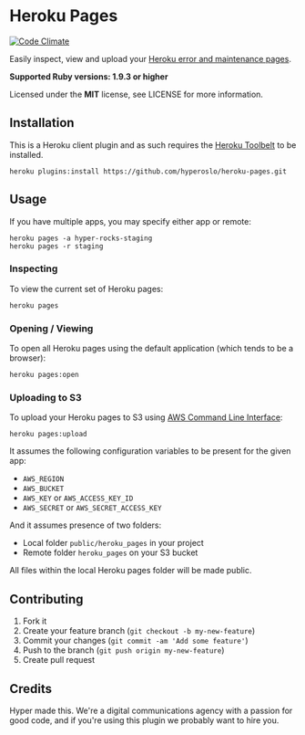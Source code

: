 # Heroku Pages

[![Code Climate](https://img.shields.io/codeclimate/github/hyperoslo/heroku-pages.svg)](https://codeclimate.com/github/hyperoslo/heroku-pages)

Easily inspect, view and upload your [Heroku error and maintenance pages](https://devcenter.heroku.com/articles/error-pages#customize-pages).

**Supported Ruby versions: 1.9.3 or higher**

Licensed under the **MIT** license, see LICENSE for more information.


## Installation

This is a Heroku client plugin and as such requires the [Heroku Toolbelt](https://toolbelt.heroku.com/) to be installed.

```shell
heroku plugins:install https://github.com/hyperoslo/heroku-pages.git
```


## Usage

If you have multiple apps, you may specify either app or remote:

```shell
heroku pages -a hyper-rocks-staging
heroku pages -r staging
```

### Inspecting

To view the current set of Heroku pages:

```shell
heroku pages
```

### Opening / Viewing

To open all Heroku pages using the default application (which tends to be a browser):

```shell
heroku pages:open
```

### Uploading to S3

To upload your Heroku pages to S3 using [AWS Command Line Interface](http://aws.amazon.com/cli):

```shell
heroku pages:upload
```

It assumes the following configuration variables to be present for the given app:

- `AWS_REGION`
- `AWS_BUCKET`
- `AWS_KEY` or `AWS_ACCESS_KEY_ID`
- `AWS_SECRET` or `AWS_SECRET_ACCESS_KEY`

And it assumes presence of two folders:

- Local folder `public/heroku_pages` in your project
- Remote folder `heroku_pages` on your S3 bucket

All files within the local Heroku pages folder will be made public.


## Contributing

1. Fork it
2. Create your feature branch (`git checkout -b my-new-feature`)
3. Commit your changes (`git commit -am 'Add some feature'`)
4. Push to the branch (`git push origin my-new-feature`)
5. Create pull request


## Credits

Hyper made this. We're a digital communications agency with a passion for good code,
and if you're using this plugin we probably want to hire you.
